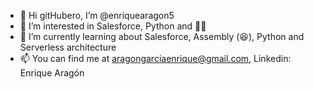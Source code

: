 - 👋 Hi gitHubero, I’m @enriquearagon5
- 👀 I’m interested in Salesforce, Python and 🏋️‍♂️
- 🌱 I’m currently learning about Salesforce, Assembly (😆), Python and Serverless architecture
- 📫 You can find me at aragongarciaenrique@gmail.com, Linkedin: Enrique Aragón


